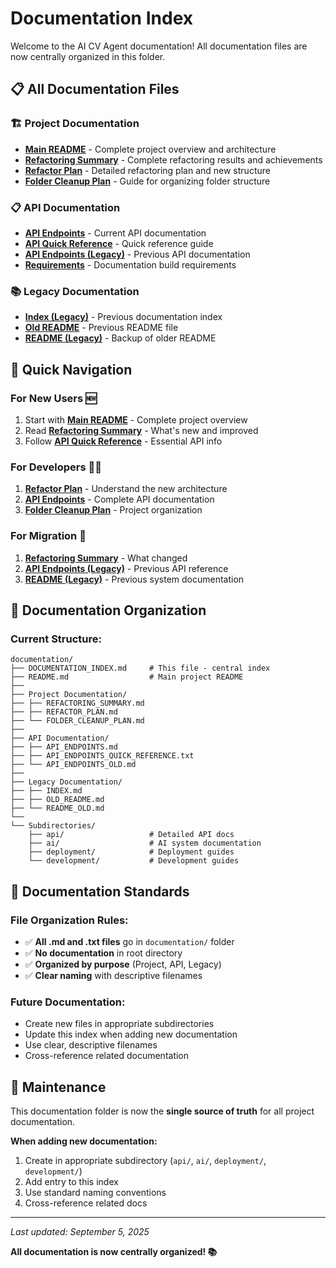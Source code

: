# Documentation Index

Welcome to the AI CV Agent documentation! All documentation files are now centrally organized in this folder.

## 📋 **All Documentation Files**

### 🏗️ **Project Documentation**
- **[Main README](./README.md)** - Complete project overview and architecture
- **[Refactoring Summary](./REFACTORING_SUMMARY.md)** - Complete refactoring results and achievements
- **[Refactor Plan](./REFACTOR_PLAN.md)** - Detailed refactoring plan and new structure
- **[Folder Cleanup Plan](./FOLDER_CLEANUP_PLAN.md)** - Guide for organizing folder structure

### 📋 **API Documentation**
- **[API Endpoints](./API_ENDPOINTS.md)** - Current API documentation
- **[API Quick Reference](./API_ENDPOINTS_QUICK_REFERENCE.txt)** - Quick reference guide
- **[API Endpoints (Legacy)](./API_ENDPOINTS_OLD.md)** - Previous API documentation
- **[Requirements](./requirements.txt)** - Documentation build requirements

### 📚 **Legacy Documentation**
- **[Index (Legacy)](./INDEX.md)** - Previous documentation index
- **[Old README](./OLD_README.md)** - Previous README file
- **[README (Legacy)](./README_OLD.md)** - Backup of older README

## 🎯 **Quick Navigation**

### For **New Users** 🆕
1. Start with **[Main README](./README.md)** - Complete project overview
2. Read **[Refactoring Summary](./REFACTORING_SUMMARY.md)** - What's new and improved
3. Follow **[API Quick Reference](./API_ENDPOINTS_QUICK_REFERENCE.txt)** - Essential API info

### For **Developers** 👨‍💻
1. **[Refactor Plan](./REFACTOR_PLAN.md)** - Understand the new architecture
2. **[API Endpoints](./API_ENDPOINTS.md)** - Complete API documentation
3. **[Folder Cleanup Plan](./FOLDER_CLEANUP_PLAN.md)** - Project organization

### For **Migration** 🔄
1. **[Refactoring Summary](./REFACTORING_SUMMARY.md)** - What changed
2. **[API Endpoints (Legacy)](./API_ENDPOINTS_OLD.md)** - Previous API reference
3. **[README (Legacy)](./README_OLD.md)** - Previous system documentation

## 📁 **Documentation Organization**

### **Current Structure:**
```
documentation/
├── DOCUMENTATION_INDEX.md     # This file - central index
├── README.md                  # Main project README
├── 
├── Project Documentation/
├── ├── REFACTORING_SUMMARY.md
├── ├── REFACTOR_PLAN.md
├── └── FOLDER_CLEANUP_PLAN.md
├── 
├── API Documentation/
├── ├── API_ENDPOINTS.md
├── ├── API_ENDPOINTS_QUICK_REFERENCE.txt
├── └── API_ENDPOINTS_OLD.md
├── 
├── Legacy Documentation/
├── ├── INDEX.md
├── ├── OLD_README.md
├── └── README_OLD.md
└── 
└── Subdirectories/
    ├── api/                   # Detailed API docs
    ├── ai/                    # AI system documentation  
    ├── deployment/            # Deployment guides
    └── development/           # Development guides
```

## 📝 **Documentation Standards**

### **File Organization Rules:**
- ✅ **All .md and .txt files** go in `documentation/` folder
- ✅ **No documentation** in root directory
- ✅ **Organized by purpose** (Project, API, Legacy)
- ✅ **Clear naming** with descriptive filenames

### **Future Documentation:**
- Create new files in appropriate subdirectories
- Update this index when adding new documentation
- Use clear, descriptive filenames
- Cross-reference related documentation

## 🔧 **Maintenance**

This documentation folder is now the **single source of truth** for all project documentation. 

**When adding new documentation:**
1. Create in appropriate subdirectory (`api/`, `ai/`, `deployment/`, `development/`)
2. Add entry to this index
3. Use standard naming conventions
4. Cross-reference related docs

---

*Last updated: September 5, 2025*

**All documentation is now centrally organized! 📚**

